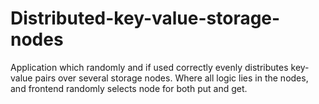 Distributed-key-value-storage-nodes
===================================

Application which randomly and if used correctly evenly distributes key-value pairs over several storage nodes. Where all logic lies in the nodes, and frontend randomly selects node for both put and get.
